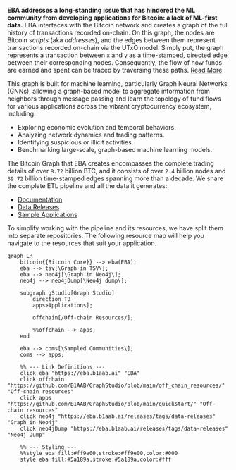 **EBA addresses a long-standing issue that has hindered 
the ML community from developing applications for Bitcoin: 
a lack of ML-first data.** 
EBA interfaces with the Bitcoin network and 
creates a graph of the full history of transactions recorded on-chain. 
On this graph, the nodes are Bitcoin _scripts_ (aka _addresses_), 
and the edges between them represent transactions recorded on-chain via the UTxO model.
Simply put, 
the graph represents a transaction between `x` and `y` as 
a time-stamped, directed edge between their corresponding nodes. 
Consequently, the flow of how funds are earned and spent can be traced 
by traversing these paths. [Read More](https://eba.b1aab.ai/docs/gs/welcome)



This graph is built for machine learning, 
particularly Graph Neural Networks (GNNs),
allowing a graph-based model to 
aggregate information from neighbors through message passing and 
learn the topology of fund flows for various applications 
across the vibrant cryptocurrency ecosystem, including:

*   Exploring economic evolution and temporal behaviors.
*   Analyzing network dynamics and trading patterns.
*   Identifying suspicious or illicit activities.
*   Benchmarking large-scale, graph-based machine learning models.



The Bitcoin Graph that EBA creates encompasses 
the complete trading details of over `8.72` billion BTC,
and it consists of over `2.4` billion nodes and 
`39.72` billion time-stamped edges spanning more than a decade.
We share the complete ETL pipeline and all the data it generates:

*   [Documentation](https://eba.b1aab.ai)
*   [Data Releases](https://eba.b1aab.ai/releases/tags/data-releases)
*   [Sample Applications](https://github.com/B1AAB/GraphStudio)



To simplify working with the pipeline and its resources, 
we have split them into separate repositories. 
The following resource map will help you navigate to the resources that suit your application. 


```mermaid
graph LR
    bitcoin{{Bitcoin Core}} --> eba(EBA);
    eba --> tsv[\Graph in TSV\];
    eba --> neo4j[\Graph in Neo4j\];
    neo4j --> neo4jDump[\Neo4j dump\];

    subgraph gStudio[Graph Studio]
        direction TB
        apps>Applications];

        offchain[/Off-chain Resources/];

        %%offchain --> apps;
    end

    eba --> coms[\Sampled Communities\];
    coms --> apps;    

    %% --- Link Definitions ---
    click eba "https://eba.b1aab.ai" "EBA"
    click offchain "https://github.com/B1AAB/GraphStudio/blob/main/off_chain_resources/" "Off-chain resources"
    click apps "https://github.com/B1AAB/GraphStudio/blob/main/quickstart/" "Off-chain resources"
    click neo4j "https://eba.b1aab.ai/releases/tags/data-releases" "Graph in Neo4j"
    click neo4jDump "https://eba.b1aab.ai/releases/tags/data-releases" "Neo4j Dump"

    %% --- Styling ---
    %%style eba fill:#ff9e00,stroke:#ff9e00,color:#000
    style eba fill:#5a189a,stroke:#5a189a,color:#fff
```
